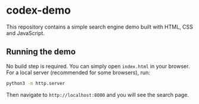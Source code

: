 # codex-demo

This repository contains a simple search engine demo built with HTML, CSS and JavaScript.

## Running the demo

No build step is required. You can simply open `index.html` in your browser. For a local server (recommended for some browsers), run:

```bash
python3 -m http.server
```

Then navigate to `http://localhost:8000` and you will see the search page.
